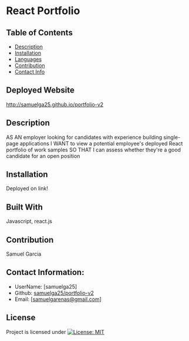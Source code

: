 # React Portfolio

  ## Table of Contents
  - [Description](#description)
  - [Installation](#installation)
  - [Languages](#languages)
  - [Contribution](#contribution)
  - [Contact Info](#contact-info)

  ## Deployed Website 
  http://samuelga25.github.io/portfolio-v2

  ## Description
  AS AN employer looking for candidates with experience building single-page applications I WANT to view a potential employee's deployed React portfolio of work samples SO THAT I can assess whether they're a good candidate for an open position
  ## Installation
  Deployed on link!
  ## Built With
  Javascript, react.js
  
  ## Contribution 
  Samuel Garcia

  ## Contact Information:
  - UserName: [samuelga25]
  - Github: [samuelga25/portfolio-v2](https://github.com/samuelga25/portfolio-v2)
  - Email: [samuelgarenas@gmail.com]

  ## License
  Project is licensed under
  [![License: MIT](https://img.shields.io/badge/License-MIT-yellow.svg)](https://opensource.org/licenses/MIT)


